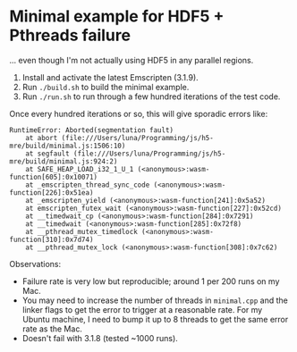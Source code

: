 # Minimal example for HDF5 + Pthreads failure

... even though I'm not actually using HDF5 in any parallel regions.

1. Install and activate the latest Emscripten (3.1.9).
2. Run `./build.sh` to build the minimal example.
3. Run `./run.sh` to run through a few hundred iterations of the test code.

Once every hundred iterations or so, this will give sporadic errors like:

```
RuntimeError: Aborted(segmentation fault)
    at abort (file:///Users/luna/Programming/js/h5-mre/build/minimal.js:1506:10)
    at segfault (file:///Users/luna/Programming/js/h5-mre/build/minimal.js:924:2)
    at SAFE_HEAP_LOAD_i32_1_U_1 (<anonymous>:wasm-function[605]:0x10071)
    at _emscripten_thread_sync_code (<anonymous>:wasm-function[226]:0x51ea)
    at _emscripten_yield (<anonymous>:wasm-function[241]:0x5a52)
    at emscripten_futex_wait (<anonymous>:wasm-function[227]:0x52cd)
    at __timedwait_cp (<anonymous>:wasm-function[284]:0x7291)
    at __timedwait (<anonymous>:wasm-function[285]:0x72f8)
    at __pthread_mutex_timedlock (<anonymous>:wasm-function[310]:0x7d74)
    at __pthread_mutex_lock (<anonymous>:wasm-function[308]:0x7c62)
```

Observations:

- Failure rate is very low but reproducible; around 1 per 200 runs on my Mac.
- You may need to increase the number of threads in `minimal.cpp` and the linker flags to get the error to trigger at a reasonable rate.
  For my Ubuntu machine, I need to bump it up to 8 threads to get the same error rate as the Mac.
- Doesn't fail with 3.1.8 (tested ~1000 runs).
